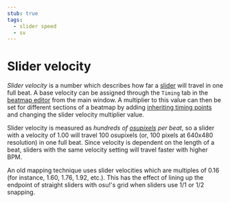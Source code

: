 ```yaml
---
stub: true
tags:
  - slider speed
  - sv
---
```


# Slider velocity

*Slider velocity* is a number which describes how far a [slider](/wiki/Hit_object/Slider) will travel in one full beat. A base velocity can be assigned through the `Timing` tab in the [beatmap editor](/wiki/Client/Beatmap_editor) from the main window. A multiplier to this value can then be set for different sections of a beatmap by adding [inheriting timing points](/wiki/Client/Beatmap_editor/Timing) and changing the slider velocity multiplier value.

Slider velocity is measured as *hundreds of [osupixels](/wiki/osupixel) per beat*, so a slider with a velocity of 1.00 will travel 100 osupixels (or, 100 pixels at 640x480 resolution) in one full beat. Since velocity is dependent on the length of a beat, sliders with the same velocity setting will travel faster with higher BPM.

An old mapping technique uses slider velocities which are multiples of 0.16 (for instance, 1.60, 1.76, 1.92, etc.). This has the effect of lining up the endpoint of straight sliders with osu!'s grid when sliders use 1/1 or 1/2 snapping.

<!-- TODO: Add links and images-->
